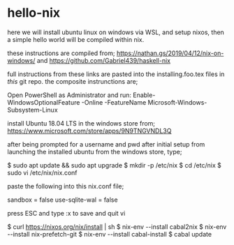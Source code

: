 # hello-nix
here we will install ubuntu linux on windows via WSL, and setup nixos,
then a simple hello world will be compiled within nix.

these instructions are compiled from;
https://nathan.gs/2019/04/12/nix-on-windows/
and
https://github.com/Gabriel439/haskell-nix

full instructions from these links are pasted into the installing.foo.tex files in *this* git repo. 
the composite instrunctions are;

Open PowerShell as Administrator and run:
Enable-WindowsOptionalFeature -Online -FeatureName Microsoft-Windows-Subsystem-Linux

install Ubuntu 18.04 LTS in the windows store from;
https://www.microsoft.com/store/apps/9N9TNGVNDL3Q

after being prompted for a username and pwd after initial setup
from launching the installed ubuntu from the windows store, type;

$ sudo apt update && sudo apt upgrade
$ mkdir -p /etc/nix
$ cd /etc/nix
$ sudo vi /etc/nix/nix.conf

paste the following into this nix.conf file;

sandbox = false
use-sqlite-wal = false

press ESC and type :x to save and quit vi

$ curl https://nixos.org/nix/install | sh
$ nix-env --install cabal2nix
$ nix-env --install nix-prefetch-git
$ nix-env --install cabal-install
$ cabal update 
